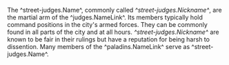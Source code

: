 The ^street-judges.Name^, commonly called *^street-judges.Nickname^*, are the martial arm of the ^judges.NameLink^. Its members typically hold command positions in the city's armed forces. They can be commonly found in all parts of the city and at all hours. *^street-judges.Nickname^* are known to be fair in their rulings but have a reputation for being harsh to dissention. Many members of the ^paladins.NameLink^ serve as ^street-judges.Name^.